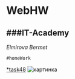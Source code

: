 # WebHW
###IT-Academy
---
_Elmirova Bermet_
```
#homeWork
```
[*task48](https://github.com/bermetelmirova/WebHW/tree/task48)
![картинка](https://3.bp.blogspot.com/-4uMS2UcfKKA/VvIggDKZumI/AAAAAAAAQ9I/L4YGfX6tdFg5RNVIi-r1fdfYBaacKK3Xw/s640/banner.jpg)
